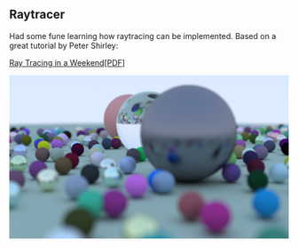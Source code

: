 ## Raytracer

Had some fune learning how raytracing can be implemented. Based on a great tutorial by Peter Shirley:

[Ray Tracing in a Weekend[PDF]](http://www.realtimerendering.com/raytracing/Ray%20Tracing%20in%20a%20Weekend.pdf)

![GitHub Logo](raytrace.png)
